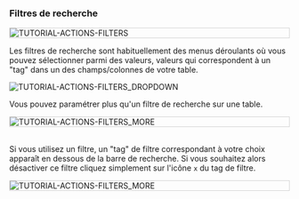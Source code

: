 ### Filtres de recherche

<div style="border: thin solid lightgrey;">
  <img
    alt="TUTORIAL-ACTIONS-FILTERS"
    src="https://raw.githubusercontent.com/multi-coop/gitribute-documentation-content/main/images/tutorial/actions-search_filters-01.png"
    />
</div>

Les filtres de recherche sont habituellement des menus déroulants où vous pouvez sélectionner parmi des valeurs, valeurs qui correspondent à un "tag" dans un des champs/colonnes de votre table.

<div>
  <img
    alt="TUTORIAL-ACTIONS-FILTERS_DROPDOWN"
    src="https://raw.githubusercontent.com/multi-coop/gitribute-documentation-content/main/images/tutorial/edition-preview-csv-filters.png"
    />
</div>

Vous pouvez paramétrer plus qu'un filtre de recherche sur une table.

<div style="border: thin solid lightgrey;">
  <img
    alt="TUTORIAL-ACTIONS-FILTERS_MORE"
    src="https://raw.githubusercontent.com/multi-coop/gitribute-documentation-content/main/images/tutorial/actions-search_filters-02.png"
    />
</div>

<br>

Si vous utilisez un filtre, un "tag" de filtre correspondant à votre choix apparaît en dessous de la barre de recherche. Si vous souhaitez alors désactiver ce filtre cliquez simplement sur l'icône `x` du tag de filtre.

<div style="border: thin solid lightgrey;">
  <img
    alt="TUTORIAL-ACTIONS-FILTERS_MORE"
    src="https://raw.githubusercontent.com/multi-coop/gitribute-documentation-content/main/images/tutorial/actions-search_filters-03.png"
    />
</div>
